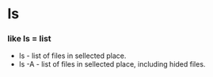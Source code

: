 # ls
### like ls = list
- ls - list of files in sellected place.
- ls -A - list of files in sellected place, including hided files.
